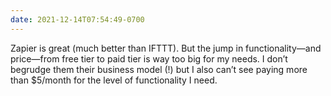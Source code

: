 ```yaml
---
date: 2021-12-14T07:54:49-0700
---
```


Zapier is great (much better than IFTTT). But the jump in functionality—and price—from free tier to paid tier is way too big for my needs. I don’t begrudge them their business model (!) but I also can’t see paying more than $5/month for the level of functionality I need.